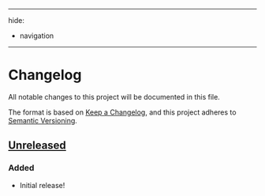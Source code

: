 * * *

hide:

- navigation

* * *

# Changelog

All notable changes to this project will be documented in this file.

The format is based on [Keep a Changelog](https://keepachangelog.com/en/1.1.0/),
and this project adheres to [Semantic Versioning](https://semver.org/spec/v2.0.0.html).

## [Unreleased]

### Added

- Initial release!

[unreleased]: https://github.com/luminlabsdev/markdowner/compare/937e5e0e19a1fde37a2ae91a7bdade1df88b5030...v0.1.0
